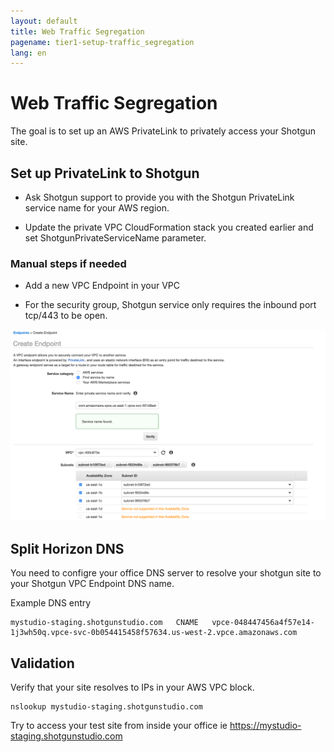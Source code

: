 ```yaml
---
layout: default
title: Web Traffic Segregation
pagename: tier1-setup-traffic_segregation
lang: en
---
```


# Web Traffic Segregation

The goal is to set up an AWS PrivateLink to privately access your Shotgun site.

## Set up PrivateLink to Shotgun

  * Ask Shotgun support to provide you with the Shotgun PrivateLink service name for your AWS region.

  * Update the private VPC CloudFormation stack you created earlier and set ShotgunPrivateServiceName parameter.

### Manual steps if needed

  * Add a new VPC Endpoint in your VPC

  * For the security group, Shotgun service only requires the inbound port tcp/443 to be open.

![Create endpoint](../images/tier1-endpoint-create_privatelink.png)

## Split Horizon DNS

You need to configre your office DNS server to resolve your shotgun site to your Shotgun VPC Endpoint DNS name.

Example DNS entry

```
mystudio-staging.shotgunstudio.com   CNAME   vpce-048447456a4f57e14-1j3wh50q.vpce-svc-0b054415458f57634.us-west-2.vpce.amazonaws.com
```

## Validation

Verify that your site resolves to IPs in your AWS VPC block.

```
nslookup mystudio-staging.shotgunstudio.com
```

Try to access your test site from inside your office ie https://mystudio-staging.shotgunstudio.com
